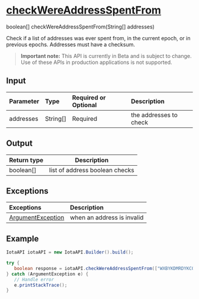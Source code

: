 
# [checkWereAddressSpentFrom](https://github.com/iotaledger/iota-java/blob/master/jota/src/main/java/org/iota/jota/IotaAPI.java#L1022)
 boolean[] checkWereAddressSpentFrom(String[] addresses)

Check if a list of addresses was ever spent from, in the current epoch, or in previous epochs. Addresses must have a checksum.
> **Important note:** This API is currently in Beta and is subject to change. Use of these APIs in production applications is not supported.

## Input
| Parameter       | Type | Required or Optional | Description |
|:---------------|:--------|:--------| :--------|
| addresses | String[] | Required | the addresses to check |
    
## Output
| Return type | Description |
|--|--|
| boolean[]  | list of address boolean checks |

## Exceptions
| Exceptions     | Description |
|:---------------|:--------|
| [ArgumentException](https://github.com/iotaledger/iota-java/blob/master/jota/src/main/java/org/iota/jota/error/ArgumentException.java) | when an address is invalid |


 ## Example
 
 ```Java
 IotaAPI iotaAPI = new IotaAPI.Builder().build();

try { 
    boolean response = iotaAPI.checkWereAddressSpentFrom(["WXBYKDMRDYKCQBJWZZFPNHKZLYINE9TLYSETXLOFXQKRUKDVRGWFQHVPSNHJMNIHU9QVPLPQKSNXRBLAV", "JYWRGZDJJCRUOUVZJKNWGMEWOLJEEQLHAIVM9D9GWEZN9YJZWYLOBGUCBBWIMEUQDYZG9HPVAZZDSVLSP"]);
} catch (ArgumentException e) { 
    // Handle error
    e.printStackTrace(); 
}
 ```
